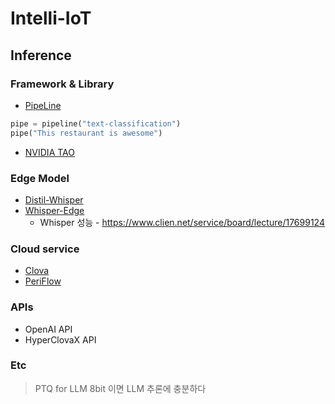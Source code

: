 # Intelli-IoT

## Inference
### Framework & Library
* <a href=https://huggingface.co/docs/transformers/main_classes/pipelines#transformers.AutomaticSpeechRecognitionPipeline>PipeLine</a>
```python
pipe = pipeline("text-classification")
pipe("This restaurant is awesome")
```
* <a href=https://developer.nvidia.com/ko-kr/blog/access-the-latest-in-vision-ai-model-development-workflows-with-nvidia-tao-toolkit-5-0-2>NVIDIA TAO</a>

### Edge Model
* <a href=https://github.com/huggingface/distil-whisper>Distil-Whisper</a>
* <a href=https://github.com/maxbbraun/whisper-edge>Whisper-Edge</a>
  * Whisper 성능 - https://www.clien.net/service/board/lecture/17699124

### Cloud service
* <a href=https://www.ncloud.com/product/aiService/clovaStudio>Clova</a>
* <a href=https://periflow.ai/periflowcloud/#pricing>PeriFlow</a>

### APIs
* OpenAI API
* HyperClovaX API


### Etc
> PTQ for LLM
> 8bit 이면 LLM 추론에 충분하다
